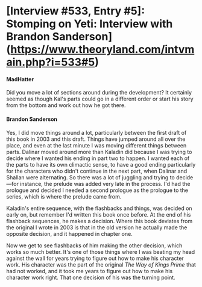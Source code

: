 # [Interview #533, Entry #5]: Stomping on Yeti: Interview with Brandon Sanderson](https://www.theoryland.com/intvmain.php?i=533#5)

#### MadHatter

Did you move a lot of sections around during the development? It certainly seemed as though Kal's parts could go in a different order or start his story from the bottom and work out how he got there.

#### Brandon Sanderson

Yes, I did move things around a lot, particularly between the first draft of this book in 2003 and this draft. Things have jumped around all over the place, and even at the last minute I was moving different things between parts. Dalinar moved around more than Kaladin did because I was trying to decide where I wanted his ending in part two to happen. I wanted each of the parts to have its own climactic sense, to have a good ending particularly for the characters who didn't continue in the next part, when Dalinar and Shallan were alternating. So there was a lot of juggling and trying to decide—for instance, the prelude was added very late in the process. I'd had the prologue and decided I needed a second prologue as the prologue to the series, which is where the prelude came from.

Kaladin's entire sequence, with the flashbacks and things, was decided on early on, but remember I'd written this book once before. At the end of his flashback sequences, he makes a decision. Where this book deviates from the original I wrote in 2003 is that in the old version he actually made the opposite decision, and it happened in chapter one.

Now we get to see flashbacks of him making the other decision, which works so much better. It's one of those things where I was beating my head against the wall for years trying to figure out how to make his character work. His character was the part of the original
*The Way of Kings Prime*
that had not worked, and it took me years to figure out how to make his character work right. That one decision of his was the turning point.

